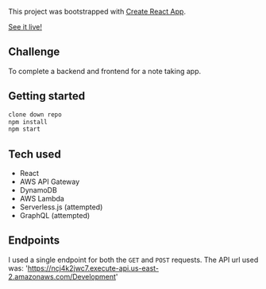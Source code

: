 This project was bootstrapped with [Create React App](https://github.com/facebook/create-react-app).

[See it live!](https://github.com/djcaraballo/nordstrom-1/blob/master/screen.mp4)

## Challenge
To complete a backend and frontend for a note taking app.

## Getting started
```bash
clone down repo
npm install
npm start
```

## Tech used
- React
- AWS API Gateway
- DynamoDB
- AWS Lambda
- Serverless.js (attempted)
- GraphQL (attempted)

## Endpoints
I used a single endpoint for both the `GET` and `POST` requests. The API url used was: 
'https://ncj4k2jwc7.execute-api.us-east-2.amazonaws.com/Development'


